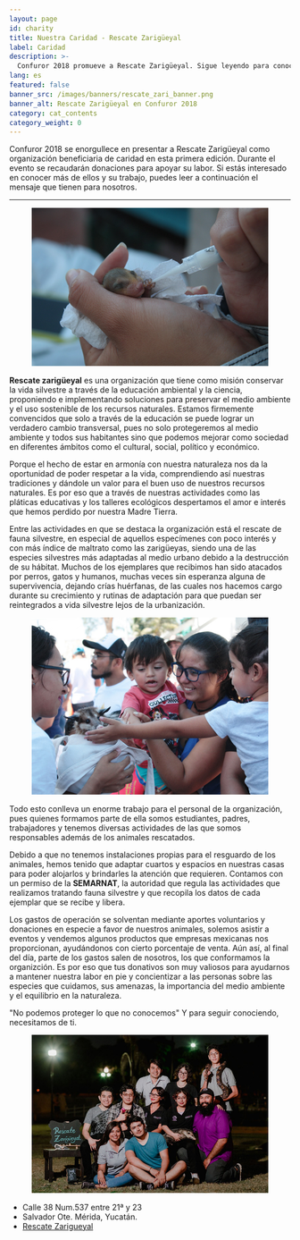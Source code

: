 ```yaml
---
layout: page
id: charity
title: Nuestra Caridad - Rescate Zarigüeyal
label: Caridad
description: >-
  Confuror 2018 promueve a Rescate Zarigüeyal. Sigue leyendo para conocer más sobre esta organización y cómo podrás apoyarla durante el evento.
lang: es
featured: false
banner_src: /images/banners/rescate_zari_banner.png
banner_alt: Rescate Zarigüeyal en Confuror 2018
category: cat_contents
category_weight: 0
---
```


Confuror 2018 se enorgullece en presentar a Rescate Zarigüeyal como organización beneficiaria de caridad en esta primera edición. Durante el evento se recaudarán donaciones para apoyar su labor. Si estás interesado en conocer más de ellos y su trabajo, puedes leer a continuación el mensaje que tienen para nosotros.

---

<figure class="left">
  <img src="/images/pictures/zari_pic_01.jpg" alt="Bebé zarigüeya">
</figure>

**Rescate zarigüeyal** es una organización que tiene como misión conservar la vida silvestre a través de la educación ambiental y la ciencia, proponiendo e implementando soluciones para preservar el medio ambiente y el uso sostenible de los recursos naturales. Estamos firmemente convencidos que solo a través de la educación se puede lograr un verdadero cambio transversal, pues no solo protegeremos al medio ambiente y todos sus habitantes sino que podemos mejorar como sociedad en diferentes ámbitos como el cultural, social, político y económico.

Porque el hecho de estar en armonía con nuestra naturaleza nos da la oportunidad de poder respetar a la vida, comprendiendo así nuestras tradiciones y dándole un valor para el buen uso de nuestros recursos naturales. Es por eso que a través de nuestras actividades como las pláticas educativas y los talleres ecológicos despertamos el amor e interés que hemos perdido por nuestra Madre Tierra.

Entre las actividades en que se destaca la organización está el rescate de fauna silvestre, en especial de aquellos especímenes con poco interés y con más índice de maltrato como las zarigüeyas, siendo una de las especies silvestres más adaptadas al medio urbano debido a la destrucción de su hábitat. Muchos de los ejemplares que recibimos han sido atacados por perros, gatos y humanos, muchas veces sin esperanza alguna de supervivencia, dejando crías huérfanas, de las cuales nos hacemos cargo durante su crecimiento y rutinas de adaptación para que puedan ser reintegrados a vida silvestre lejos de la urbanización.

<figure class="right">
  <img src="/images/pictures/zari_pic_02.jpg" alt="Difusión">
</figure>

Todo esto conlleva un enorme trabajo para el personal de la organización, pues quienes formamos parte de ella somos estudiantes, padres, trabajadores y tenemos diversas actividades de las que somos responsables además de los animales rescatados.

Debido a que no tenemos instalaciones propias para el resguardo de los animales, hemos tenido que adaptar cuartos y espacios en nuestras casas para poder alojarlos y brindarles la atención que requieren. Contamos con un permiso de la **SEMARNAT**, la autoridad que regula las actividades que realizamos tratando fauna silvestre y que recopila los datos de cada ejemplar que se recibe y libera.

Los gastos de operación se solventan mediante aportes voluntarios y donaciones en especie a favor de nuestros animales, solemos asistir a eventos y vendemos algunos productos que empresas mexicanas nos proporcionan, ayudándonos con cierto porcentaje de venta. Aún así, al final del día, parte de los gastos salen de nosotros, los que conformamos la organizción. Es por eso que tus donativos son muy valiosos para ayudarnos a mantener nuestra labor en pie y concientizar a las personas sobre las especies que cuidamos, sus amenazas, la importancia del medio ambiente y el equilibrio en la naturaleza.

"No podemos proteger lo que no conocemos" Y para seguir conociendo, necesitamos de ti.

<figure class="centered">
  <img src="/images/pictures/zari_pic_03.jpg" alt="El equipo de Rescate Zarigüeyal">
</figure>

<ul class="rescate-zarigueyal__contact-list">
  <li class="rescate-zarigueyal__contact-item">
    Calle 38 Num.537 entre 21ª y 23
  </li>
  <li class="rescate-zarigueyal__contact-item">
    Salvador Ote. Mérida, Yucatán.
  </li>
  <li class="rescate-zarigueyal__contact-item">
    <a href="https://www.facebook.com/RescateZarigueyal/" class="rescate-zarigueyal__contact-link"><i class="fa fa-facebook-official" aria-hidden="true"></i> Rescate Zarigueyal</a>
  </li>
</ul>